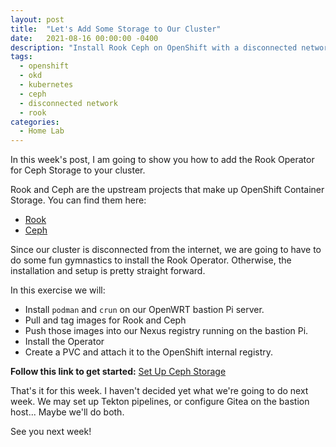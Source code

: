 ```yaml
---
layout: post
title:  "Let's Add Some Storage to Our Cluster"
date:   2021-08-16 00:00:00 -0400
description: "Install Rook Ceph on OpenShift with a disconnected network"
tags:
  - openshift
  - okd
  - kubernetes
  - ceph
  - disconnected network
  - rook
categories:
  - Home Lab
---
```


In this week's post, I am going to show you how to add the Rook Operator for Ceph Storage to your cluster.

Rook and Ceph are the upstream projects that make up OpenShift Container Storage.  You can find them here:

* [Rook](https://github.com/rook/rook)
* [Ceph](https://github.com/ceph/ceph)

Since our cluster is disconnected from the internet, we are going to have to do some fun gymnastics to install the Rook Operator.  Otherwise, the installation and setup is pretty straight forward.

In this exercise we will:

* Install `podman` and `crun` on our OpenWRT bastion Pi server.
* Pull and tag images for Rook and Ceph
* Push those images into our Nexus registry running on the bastion Pi.
* Install the Operator
* Create a PVC and attach it to the OpenShift internal registry.

__Follow this link to get started:__ [Set Up Ceph Storage](/home-lab/rook-ceph/)

That's it for this week.  I haven't decided yet what we're going to do next week.  We may set up Tekton pipelines, or configure Gitea on the bastion host...  Maybe we'll do both.

See you next week!
